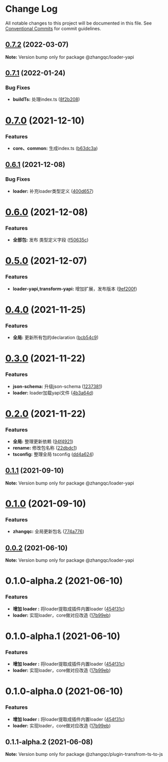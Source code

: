 # Change Log

All notable changes to this project will be documented in this file.
See [Conventional Commits](https://conventionalcommits.org) for commit guidelines.

## [0.7.2](https://github.com/kkaaddff/moon-private/compare/@zhangqc/loader-yapi@0.7.1...@zhangqc/loader-yapi@0.7.2) (2022-03-07)

**Note:** Version bump only for package @zhangqc/loader-yapi





## [0.7.1](https://github.com/kkaaddff/moon-private/compare/@zhangqc/loader-yapi@0.7.0...@zhangqc/loader-yapi@0.7.1) (2022-01-24)


### Bug Fixes

* **buildTs:** 处理index.ts ([8f2b208](https://github.com/kkaaddff/moon-private/commit/8f2b2080b87ed00145e95823496c4d7beb2fd9b0))





# [0.7.0](https://github.com/kkaaddff/moon-private/compare/@zhangqc/loader-yapi@0.6.1...@zhangqc/loader-yapi@0.7.0) (2021-12-10)


### Features

* **core、common:** 生成index.ts ([b63dc3a](https://github.com/kkaaddff/moon-private/commit/b63dc3a50f096b108f254e26e2b0c2677593ceef))





## [0.6.1](https://github.com/kkaaddff/moon-private/compare/@zhangqc/loader-yapi@0.6.0...@zhangqc/loader-yapi@0.6.1) (2021-12-08)


### Bug Fixes

* **loader:** 补充loader类型定义 ([400d657](https://github.com/kkaaddff/moon-private/commit/400d6579c8c9695a84e2f9b6840e684f90194360))





# [0.6.0](https://github.com/kkaaddff/moon-private/compare/@zhangqc/loader-yapi@0.5.0...@zhangqc/loader-yapi@0.6.0) (2021-12-08)


### Features

* **全部包:** 发布 类型定义字段 ([f50635c](https://github.com/kkaaddff/moon-private/commit/f50635c06eb5236d6ce9c14137b0b8c30b8b5998))





# [0.5.0](https://github.com/kkaaddff/moon-private/compare/@zhangqc/loader-yapi@0.4.0...@zhangqc/loader-yapi@0.5.0) (2021-12-07)


### Features

* **loader-yapi,transform-yapi:** 增加扩展，发布版本 ([9ef200f](https://github.com/kkaaddff/moon-private/commit/9ef200f7b922c90d7a928be4820b3368e3ae1107))





# [0.4.0](https://github.com/kkaaddff/moon-private/compare/@zhangqc/loader-yapi@0.3.0...@zhangqc/loader-yapi@0.4.0) (2021-11-25)


### Features

* **全局:** 更新所有包的declaration ([bcb54c9](https://github.com/kkaaddff/moon-private/commit/bcb54c9785b663c9028ee83fde8ebcdfc8a90a4a))





# [0.3.0](https://github.com/kkaaddff/moon-private/compare/@zhangqc/loader-yapi@0.2.0...@zhangqc/loader-yapi@0.3.0) (2021-11-22)


### Features

* **json-schema:** 升级json-schema ([1237381](https://github.com/kkaaddff/moon-private/commit/123738160930f1cd8de4cba7126f75908ed7b737))
* **loader:** loader加载yapi文件 ([4b3a64d](https://github.com/kkaaddff/moon-private/commit/4b3a64d902848b2c3c82394e963217b9a452ce87))





# [0.2.0](https://github.com/kkaaddff/moon-private/compare/@zhangqc/loader-yapi@0.1.1...@zhangqc/loader-yapi@0.2.0) (2021-11-22)


### Features

* **全局:** 整理更新依赖 ([94f4921](https://github.com/kkaaddff/moon-private/commit/94f4921249790f0eb80de0923422704f99ca4377))
* **rename:** 修改包名称 ([22dbdc1](https://github.com/kkaaddff/moon-private/commit/22dbdc1c845efd54035f69a760b7a7c7cfc07fc9))
* **tsconfig:** 整理全局 tsconfig ([dd4a624](https://github.com/kkaaddff/moon-private/commit/dd4a624538ed2e4324287d99671ca2470c23c5cd))





## [0.1.1](https://github.com/kkaaddff/moon-private/compare/@zhangqc/loader-yapi@0.1.0...@zhangqc/loader-yapi@0.1.1) (2021-09-10)

**Note:** Version bump only for package @zhangqc/loader-yapi





# [0.1.0](https://github.com/kkaaddff/moon-private/compare/@zhangqc/loader-yapi@0.1.0-alpha.1...@zhangqc/loader-yapi@0.1.0) (2021-09-10)


### Features

* **zhangqc:** 全局更新包名 ([774a776](https://github.com/kkaaddff/moon-private/commit/774a7768545ace36515d355b47bce97b5205bc65))





## [0.0.2](https://github.com/kkaaddff/moon-private/compare/@zhangqc/loader-yapi@0.1.0-alpha.2...@zhangqc/loader-yapi@0.0.2) (2021-06-10)

**Note:** Version bump only for package @zhangqc/loader-yapi





# 0.1.0-alpha.2 (2021-06-10)


### Features

* **增加 loader :** 将loader提取成插件内置loader ([454f31c](https://github.com/kkaaddff/moon-private/commit/454f31c5141ea11a96ee935cf746118bfb19db98))
* **loader:** 实现loader，core做对应改造 ([17b99eb](https://github.com/kkaaddff/moon-private/commit/17b99eb217d4a2066c958d6a5a3b50bc6d9d09ab))





# 0.1.0-alpha.1 (2021-06-10)


### Features

* **增加 loader :** 将loader提取成插件内置loader ([454f31c](https://github.com/kkaaddff/moon-private/commit/454f31c5141ea11a96ee935cf746118bfb19db98))
* **loader:** 实现loader，core做对应改造 ([17b99eb](https://github.com/kkaaddff/moon-private/commit/17b99eb217d4a2066c958d6a5a3b50bc6d9d09ab))





# 0.1.0-alpha.0 (2021-06-10)


### Features

* **增加 loader :** 将loader提取成插件内置loader ([454f31c](https://github.com/kkaaddff/moon-private/commit/454f31c5141ea11a96ee935cf746118bfb19db98))
* **loader:** 实现loader，core做对应改造 ([17b99eb](https://github.com/kkaaddff/moon-private/commit/17b99eb217d4a2066c958d6a5a3b50bc6d9d09ab))





## 0.1.1-alpha.2 (2021-06-08)

**Note:** Version bump only for package @zhangqc/plugin-transfrom-ts-to-js
